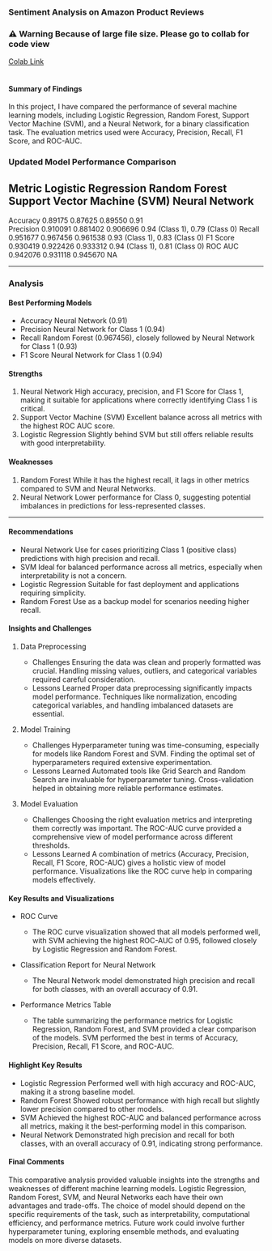 ### Sentiment Analysis on Amazon Product Reviews

### ⚠️ Warning Because of large file size. Please go to collab for code view
[Colab Link](https://colab.research.google.com/drive/14h1RA6z36Ith7csETlwk9i73qrjGa0P3?usp=sharing)
<br/><br/>

#### Summary of Findings

In this project, I have compared the performance of several machine learning models, including Logistic Regression, Random Forest, Support Vector Machine (SVM), and a Neural Network, for a binary classification task. The evaluation metrics used were Accuracy, Precision, Recall, F1 Score, and ROC-AUC.

### Updated Model Performance Comparison

 Metric        Logistic Regression  Random Forest  Support Vector Machine (SVM)  Neural Network           
----------------------------------------------------------------------------------------------------------------------------------
 Accuracy       0.89175                  0.87625            0.89550                       0.91                     
 Precision      0.910091                 0.881402           0.906696                      0.94 (Class 1), 0.79 (Class 0) 
 Recall         0.951677                 0.967456       0.961538                          0.93 (Class 1), 0.83 (Class 0) 
 F1 Score       0.930419                 0.922426           0.933312                      0.94 (Class 1), 0.81 (Class 0) 
 ROC AUC        0.942076                 0.931118           0.945670                      NA                           

---

### Analysis

#### Best Performing Models
- Accuracy Neural Network (0.91)
- Precision Neural Network for Class 1 (0.94)  
- Recall Random Forest (0.967456), closely followed by Neural Network for Class 1 (0.93)
- F1 Score Neural Network for Class 1 (0.94)

#### Strengths
1. Neural Network High accuracy, precision, and F1 Score for Class 1, making it suitable for applications where correctly identifying Class 1 is critical.  
2. Support Vector Machine (SVM) Excellent balance across all metrics with the highest ROC AUC score.  
3. Logistic Regression Slightly behind SVM but still offers reliable results with good interpretability.  

#### Weaknesses
1. Random Forest While it has the highest recall, it lags in other metrics compared to SVM and Neural Networks.
2. Neural Network Lower performance for Class 0, suggesting potential imbalances in predictions for less-represented classes.  

---

#### Recommendations
- Neural Network Use for cases prioritizing Class 1 (positive class) predictions with high precision and recall.  
- SVM Ideal for balanced performance across all metrics, especially when interpretability is not a concern.  
- Logistic Regression Suitable for fast deployment and applications requiring simplicity.  
- Random Forest Use as a backup model for scenarios needing higher recall.


#### Insights and Challenges

1. Data Preprocessing
   - Challenges Ensuring the data was clean and properly formatted was crucial. Handling missing values, outliers, and categorical variables required careful consideration.
   - Lessons Learned Proper data preprocessing significantly impacts model performance. Techniques like normalization, encoding categorical variables, and handling imbalanced datasets are essential.

2. Model Training
   - Challenges Hyperparameter tuning was time-consuming, especially for models like Random Forest and SVM. Finding the optimal set of hyperparameters required extensive experimentation.
   - Lessons Learned Automated tools like Grid Search and Random Search are invaluable for hyperparameter tuning. Cross-validation helped in obtaining more reliable performance estimates.

3. Model Evaluation
   - Challenges Choosing the right evaluation metrics and interpreting them correctly was important. The ROC-AUC curve provided a comprehensive view of model performance across different thresholds.
   - Lessons Learned A combination of metrics (Accuracy, Precision, Recall, F1 Score, ROC-AUC) gives a holistic view of model performance. Visualizations like the ROC curve help in comparing models effectively.

#### Key Results and Visualizations

- ROC Curve
  - The ROC curve visualization showed that all models performed well, with SVM achieving the highest ROC-AUC of 0.95, followed closely by Logistic Regression and Random Forest.

- Classification Report for Neural Network
  - The Neural Network model demonstrated high precision and recall for both classes, with an overall accuracy of 0.91.

- Performance Metrics Table
  - The table summarizing the performance metrics for Logistic Regression, Random Forest, and SVM provided a clear comparison of the models. SVM performed the best in terms of Accuracy, Precision, Recall, F1 Score, and ROC-AUC.


#### Highlight Key Results

- Logistic Regression Performed well with high accuracy and ROC-AUC, making it a strong baseline model.
- Random Forest Showed robust performance with high recall but slightly lower precision compared to other models.
- SVM Achieved the highest ROC-AUC and balanced performance across all metrics, making it the best-performing model in this comparison.
- Neural Network Demonstrated high precision and recall for both classes, with an overall accuracy of 0.91, indicating strong performance.

#### Final Comments

This comparative analysis provided valuable insights into the strengths and weaknesses of different machine learning models. Logistic Regression, Random Forest, SVM, and Neural Networks each have their own advantages and trade-offs. The choice of model should depend on the specific requirements of the task, such as interpretability, computational efficiency, and performance metrics. Future work could involve further hyperparameter tuning, exploring ensemble methods, and evaluating models on more diverse datasets.
